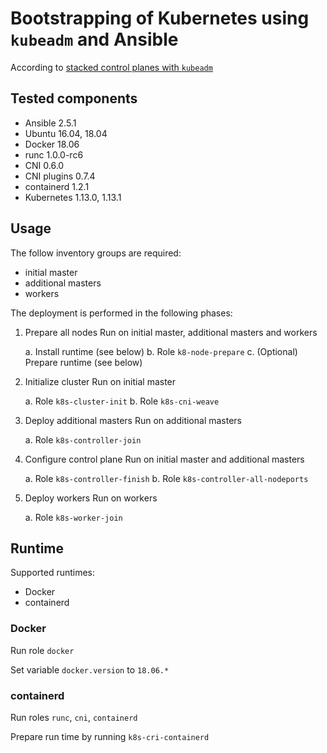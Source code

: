 # Bootstrapping of Kubernetes using `kubeadm` and Ansible

According to [stacked control planes with `kubeadm`](https://kubernetes.io/docs/setup/independent/high-availability/#stacked-control-plane-and-etcd-nodes)

## Tested components

- Ansible 2.5.1
- Ubuntu 16.04, 18.04
- Docker 18.06
- runc 1.0.0-rc6
- CNI 0.6.0
- CNI plugins 0.7.4
- containerd 1.2.1
- Kubernetes 1.13.0, 1.13.1

## Usage

The follow inventory groups are required:

- initial master
- additional masters
- workers

The deployment is performed in the following phases:

1. Prepare all nodes
    Run on initial master, additional masters and workers

    a. Install runtime (see below)
    b. Role `k8-node-prepare`
    c. (Optional) Prepare runtime (see below)

2. Initialize cluster
    Run on initial master

    a. Role `k8s-cluster-init`
    b. Role `k8s-cni-weave`

3. Deploy additional masters
    Run on additional masters

    a. Role `k8s-controller-join`

4. Configure control plane
    Run on initial master and additional masters

    a. Role `k8s-controller-finish`
    b. Role `k8s-controller-all-nodeports`

5. Deploy workers
    Run on workers

    a. Role `k8s-worker-join`

## Runtime

Supported runtimes:

- Docker
- containerd

### Docker

Run role `docker`

Set variable `docker.version` to `18.06.*`

### containerd

Run roles `runc`, `cni`, `containerd`

Prepare run time by running `k8s-cri-containerd`